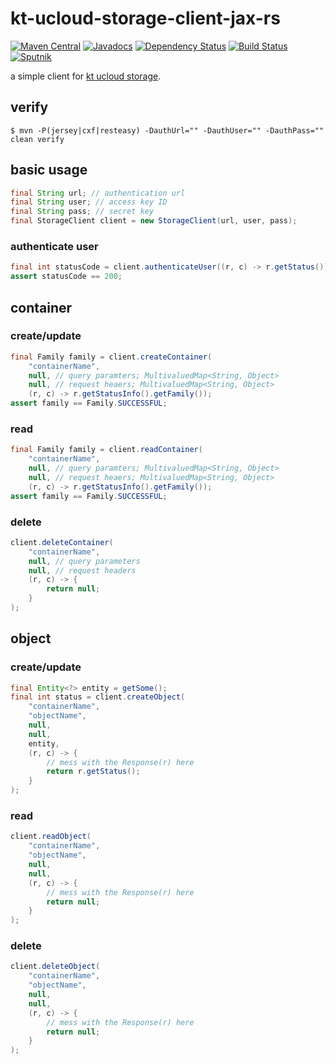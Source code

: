 # kt-ucloud-storage-client-jax-rs
[![Maven Central](https://img.shields.io/maven-central/v/com.github.jinahya/kt-ucloud-storage-client-jax-rs.svg)](http://search.maven.org/#search%7Cgav%7C1%7Cg%3A%22com.github.jinahya%22%20AND%20a%3A%22kt-ucloud-storage-client-jax-rs%22)
[![Javadocs](http://www.javadoc.io/badge/com.github.jinahya/kt-ucloud-storage-client-jax-rs.svg)](http://www.javadoc.io/doc/com.github.jinahya/kt-ucloud-storage-client-jax-rs)
[![Dependency Status](https://www.versioneye.com/user/projects/57a6194d0f64000041a9375e/badge.svg)](https://www.versioneye.com/user/projects/57a6194d0f64000041a9375e)
[![Build Status](https://travis-ci.org/jinahya/kt-ucloud-storage-client-jax-rs.svg?branch=develop)](https://travis-ci.org/jinahya/kt-ucloud-storage-client-jax-rs)
[![Sputnik](https://sputnik.ci/conf/badge)](https://sputnik.ci/app#/builds/jinahya/kt-ucloud-storage-client-jax-rs)

a simple client for [kt ucloud storage](https://ucloudbiz.olleh.com/portal/ktcloudportal.epc.productintro.ss.info.html).

## verify
```
$ mvn -P(jersey|cxf|resteasy) -DauthUrl="" -DauthUser="" -DauthPass="" clean verify
```
## basic usage
```java
final String url; // authentication url
final String user; // access key ID
final String pass; // secret key
final StorageClient client = new StorageClient(url, user, pass);
```
### authenticate user
```java
final int statusCode = client.authenticateUser((r, c) -> r.getStatus());
assert statusCode == 200;
```

## container
### create/update
```java
final Family family = client.createContainer(
    "containerName",
    null, // query paramters; MultivaluedMap<String, Object>
    null, // request heaers; MultivaluedMap<String, Object>
    (r, c) -> r.getStatusInfo().getFamily());
assert family == Family.SUCCESSFUL;
```
### read
```java
final Family family = client.readContainer(
    "containerName",
    null, // query paramters; MultivaluedMap<String, Object>
    null, // request heaers; MultivaluedMap<String, Object>
    (r, c) -> r.getStatusInfo().getFamily());
assert family == Family.SUCCESSFUL;
```
### delete
```java
client.deleteContainer(
    "containerName",
    null, // query parameters
    null, // request headers
    (r, c) -> {
        return null;
    }
);
```
## object
### create/update
```java
final Entity<?> entity = getSome();
final int status = client.createObject(
    "containerName",
    "objectName",
    null,
    null,
    entity,
    (r, c) -> {
        // mess with the Response(r) here
        return r.getStatus();
    }
);
```
### read
```java
client.readObject(
    "containerName",
    "objectName",
    null,
    null,
    (r, c) -> {
        // mess with the Response(r) here
        return null;
    }
);
```
### delete
```java
client.deleteObject(
    "containerName",
    "objectName",
    null,
    null,
    (r, c) -> {
        // mess with the Response(r) here
        return null;
    }
);
```
